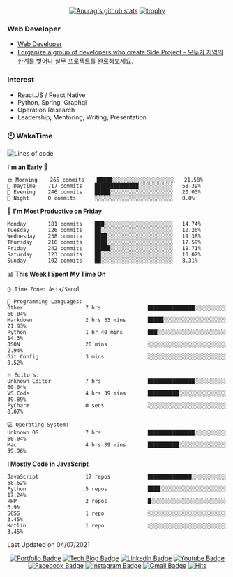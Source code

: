 <div align=center>

[![Anurag's github stats](https://github-readme-stats.vercel.app/api?username=sgd122&show_icons=true)](https://github.com/anuraghazra/github-readme-stats)
[![trophy](https://github-profile-trophy.vercel.app/?username=sgd122&theme=juicyfresh)](https://github.com/ryo-ma/github-profile-trophy)
</div>

### Web Developer
- [Web Developer](https://sgd122.github.io/)
- [I organize a group of developers who create Side Project - 모두가 지역의 한계를 벗어나 실무 프로젝트를 완료해보세요](https://dnd.ac/).

### Interest
- React.JS / React Native
- Python, Spring, Graphql
- Operation Research
- Leadership, Mentoring, Writing, Presentation


### 🕙 WakaTime
<!--START_SECTION:waka-->
![Lines of code](https://img.shields.io/badge/From%20Hello%20World%20I%27ve%20Written-1.3%20million%20lines%20of%20code-blue)

**I'm an Early 🐤** 

```text
🌞 Morning    265 commits    █████░░░░░░░░░░░░░░░░░░░░   21.58% 
🌆 Daytime    717 commits    ██████████████░░░░░░░░░░░   58.39% 
🌃 Evening    246 commits    █████░░░░░░░░░░░░░░░░░░░░   20.03% 
🌙 Night      0 commits      ░░░░░░░░░░░░░░░░░░░░░░░░░   0.0%

```
📅 **I'm Most Productive on Friday** 

```text
Monday       181 commits    ███░░░░░░░░░░░░░░░░░░░░░░   14.74% 
Tuesday      126 commits    ██░░░░░░░░░░░░░░░░░░░░░░░   10.26% 
Wednesday    238 commits    ████░░░░░░░░░░░░░░░░░░░░░   19.38% 
Thursday     216 commits    ████░░░░░░░░░░░░░░░░░░░░░   17.59% 
Friday       242 commits    █████░░░░░░░░░░░░░░░░░░░░   19.71% 
Saturday     123 commits    ██░░░░░░░░░░░░░░░░░░░░░░░   10.02% 
Sunday       102 commits    ██░░░░░░░░░░░░░░░░░░░░░░░   8.31%

```


📊 **This Week I Spent My Time On** 

```text
⌚︎ Time Zone: Asia/Seoul

💬 Programming Languages: 
Other                    7 hrs               ███████████████░░░░░░░░░░   60.04% 
Markdown                 2 hrs 33 mins       █████░░░░░░░░░░░░░░░░░░░░   21.93% 
Python                   1 hr 40 mins        ███░░░░░░░░░░░░░░░░░░░░░░   14.3% 
JSON                     20 mins             ░░░░░░░░░░░░░░░░░░░░░░░░░   2.94% 
Git Config               3 mins              ░░░░░░░░░░░░░░░░░░░░░░░░░   0.52%

🔥 Editors: 
Unknown Editor           7 hrs               ███████████████░░░░░░░░░░   60.04% 
VS Code                  4 hrs 39 mins       ██████████░░░░░░░░░░░░░░░   39.89% 
PyCharm                  0 secs              ░░░░░░░░░░░░░░░░░░░░░░░░░   0.07%

💻 Operating System: 
Unknown OS               7 hrs               ███████████████░░░░░░░░░░   60.04% 
Mac                      4 hrs 39 mins       ██████████░░░░░░░░░░░░░░░   39.96%

```

**I Mostly Code in JavaScript** 

```text
JavaScript               17 repos            ██████████████░░░░░░░░░░░   58.62% 
Python                   5 repos             ████░░░░░░░░░░░░░░░░░░░░░   17.24% 
PHP                      2 repos             █░░░░░░░░░░░░░░░░░░░░░░░░   6.9% 
SCSS                     1 repo              ░░░░░░░░░░░░░░░░░░░░░░░░░   3.45% 
Kotlin                   1 repo              ░░░░░░░░░░░░░░░░░░░░░░░░░   3.45%

```



 Last Updated on 04/07/2021
<!--END_SECTION:waka-->

<div align=center>

[![Portfolio Badge](http://img.shields.io/badge/-Portfolio-black?style=flat-square&logo=github&link=http://sgd122.github.io/)](http://sgd122.github.io/) 
[![Tech Blog Badge](http://img.shields.io/badge/-Tech%20blog-black?style=flat-square&logo=github&link=http://dndacademy.github.io/)](http://dndacademy.github.io/) 
[![Linkedin Badge](https://img.shields.io/badge/-LinkedIn-blue?style=flat-square&logo=Linkedin&logoColor=white&link=https://linkedin.com/company/dndacademy)](https://linkedin.com/company/dndacademy) 
[![Youtube Badge](https://img.shields.io/badge/Youtube-ff0000?style=flat-square&logo=youtube&link=https://www.youtube.com/channel/UCLzVjG8j1m4X8TSpMF-x5yw)](https://www.youtube.com/channel/UCLzVjG8j1m4X8TSpMF-x5yw) 
[![Facebook Badge](https://img.shields.io/badge/-Facebook-1877f2?style=flat-square&logo=facebook&logoColor=white&link=https://www.facebook.com/DNDACADEMY)](https://www.facebook.com/DNDACADEMY) 
[![Instagram Badge](https://img.shields.io/badge/-Instagram-dd2a7b?style=flat-square&logo=instagram&logoColor=white&link=https://www.instagram.com/seong_dev/)](https://www.instagram.com/seong_dev/) 
[![Gmail Badge](https://img.shields.io/badge/-Gmail-d14836?style=flat-square&logo=Gmail&logoColor=white&link=mailto:sgd0947@gmail.com)](mailto:sgd0947@gmail.com)
[![Hits](https://hits.seeyoufarm.com/api/count/incr/badge.svg?url=https%3A%2F%2Fgithub.com%2Fsgd122%2Fhit-counter&count_bg=%2379C83D&title_bg=%23555555&icon=&icon_color=%23E7E7E7&title=hits&edge_flat=false)](https://hits.seeyoufarm.com)
</div>

